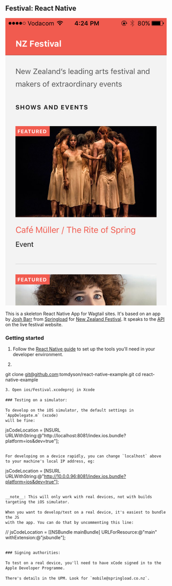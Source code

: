## Festival: React Native

![Screenshot](react-demo-app-screenshot.png)

This is a skeleton React Native App for Wagtail sites. It's based on an app by [Josh Barr](https://github.com/JoshBarr) from [Springload](http://www.springload.co.nz/) for [New Zealand Festival](http://www.festival.co.nz/). It speaks to the [API](http://www.festival.co.nz/public-api/v1/pages/) on the live festival website.

### Getting started

1. Follow the [React Native guide](https://facebook.github.io/react-native/docs/getting-started.html) to set up the tools you'll need in your developer environment.
2. ```bash
git clone git@github.com:tomdyson/react-native-example.git
cd react-native-example
```
3. Open ios/Festival.xcodeproj in Xcode

### Testing on a simulator:

To develop on the iOS simulator, the default settings in `AppDelegate.m` (xcode)
will be fine:

```
jsCodeLocation = [NSURL URLWithString:@"http://localhost:8081/index.ios.bundle?platform=ios&dev=true"];
```

For developing on a device rapidly, you can change `localhost` above to your machine's local IP address, eg:

```
jsCodeLocation = [NSURL URLWithString:@"http://10.0.0.96:8081/index.ios.bundle?platform=ios&dev=true"];
```

__note__: This will only work with real devices, not with builds targeting the iOS simulator.

When you want to develop/test on a real device, it's easiest to bundle the JS
with the app. You can do that by uncommenting this line:

```
//   jsCodeLocation = [[NSBundle mainBundle] URLForResource:@"main" withExtension:@"jsbundle"];
```

### Signing authorities:

To test on a real device, you'll need to have xCode signed in to the Apple Developer Programme.

There's details in the UPM. Look for `mobile@springload.co.nz`.
